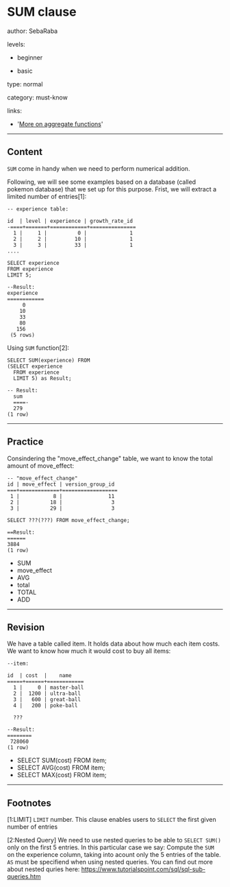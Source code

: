# SUM clause
author: SebaRaba

levels:

  - beginner

  - basic

type: normal

category: must-know

links:

  - '[More on aggregate functions](https://docs.microsoft.com/en-us/sql/t-sql/functions/aggregate-functions-transact-sql)'

---
## Content

`SUM` come in handy when we need to perform numerical addition.

Following, we will see some examples based on a database (called pokemon database) that we set up for this purpose. Frist, we will extract a limited number of entries[1]:
```
-- experience table:

id  | level | experience | growth_rate_id
-====+=======+============+===============
  1 |     1 |          0 |              1
  2 |     2 |         10 |              1
  3 |     3 |         33 |              1
....

SELECT experience
FROM experience
LIMIT 5;

--Result:
experience
============
     0
    10
    33
    80
   156
 (5 rows)

```

Using `SUM` function[2]:

```
SELECT SUM(experience) FROM
(SELECT experience
  FROM experience
  LIMIT 5) as Result;

-- Result:
  sum
  ====-
  279
(1 row)
```

---
## Practice

Consindering the "move_effect_change" table, we want to know the total amount of move_effect:
```
-- "move_effect_change"
id | move_effect | version_group_id
===+=============+==================
 1 |           8 |               11
 2 |          18 |                3
 3 |          29 |                3

SELECT ???(???) FROM move_effect_change;

==Result:
======
3884
(1 row)
```

* SUM
* move_effect
* AVG
* total
* TOTAL
* ADD

---
## Revision

We have a table called item. It holds data about how much each item costs. We want to know how much it would cost to buy all items:
```
--item:

id  | cost  |    name       
=====+======+============
  1 |     0 | master-ball
  2 |  1200 | ultra-ball
  3 |   600 | great-ball
  4 |   200 | poke-ball

  ???

--Result:   
========
 728060
(1 row)

```

* SELECT SUM(cost) FROM item;
* SELECT AVG(cost) FROM item;
* SELECT MAX(cost) FROM item;

---
## Footnotes

[1:LIMIT]
`LIMIT` number.
This clause enables users to `SELECT` the first given number of entries

[2:Nested Query]
We need to use nested queries to be able to `SELECT SUM()` only on the first 5 entries.
In this particular case we say: Compute the `SUM` on the experience column, taking into acount only the 5 entries of the table. `AS` must be specifiend when using nested queries.
You can find out more about nested quries here: https://www.tutorialspoint.com/sql/sql-sub-queries.htm
